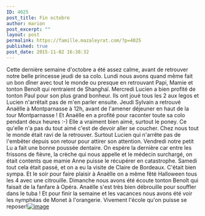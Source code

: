 ```yaml
---
ID: 4025
post_title: Fin octobre
author: marion
post_excerpt: ""
layout: post
permalink: https://famille.mazaleyrat.com/?p=4025
published: true
post_date: 2015-11-02 16:38:32
---
```

Cette dernière semaine d'octobre a été assez calme, avant de retrouver notre belle princesse jeudi de sa colo. 
Lundi nous avons quand même fait un bon dîner avec tout le monde ou presque en retrouvant Papi, Mamie et tonton Benoît qui rentraient de Shanghaï. Mercredi Lucien a bien profité de tonton Paul pour son plus grand bonheur. Ils ont joué tous les 2 aux legos et Lucien n'arrêtait pas de m'en parler ensuite.
Jeudi Sylvain a retrouvé Anaëlle à Montparnasse à 12h, avant de l'amener déjeuner en haut de la tour Montparnasse ! Et Anaëlle en a profité pour raconter toute sa colo pendant deux heures :-) Elle a vraiment bien aimé, surtout le poney. Ce qu'elle n'a pas du tout aimé c'est de devoir aller se coucher. 
Chez nous tout le monde était ravi de la retrouver. Surtout Lucien qui n'arrête pas de l'embêter depuis son retour pour attirer son attention.
Vendredi notre petit Lu a fait une bonne poussée dentaire. On espère la dernière car entre les frissons de fièvre, la crèche qui nous appelle et le médecin surchargé, on était contents que mamie Anne puisse le récupérer en catastrophe.
Samedi tout cela était passé, et on a eu la visite de Claire de Bordeaux. C'était bien sympa. Et le soir pour faire plaisir à Anaëlle on a même fêté Halloween tous les 4 avec une citrouille. 
Dimanche nous avons été écoute tonton Benoît qui faisait de la fanfare à Opéra. Anaëlle s'est très bien débrouille pour souffler dans le tuba ! Et pour finir la semaine et les vacances nous avons été voir les nymphéas de Monet à l'orangerie. Vivement l'école qu'on puisse se reposer!<a href="http://famille.mazaleyrat.com/wordpress/wp-content/uploads/2015/11/wpid-wp-14466737825511.jpg"><img title="wp-1446673782551" class="alignnone size-full"  alt="image" src="http://famille.mazaleyrat.com/wordpress/wp-content/uploads/2015/11/wpid-wp-14466737825511.jpg" /></a>